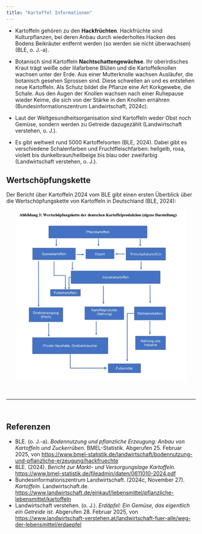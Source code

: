 ```yaml
---
title: "Kartoffel Informationen"
---
```



- Kartoffeln gehören zu den **Hackfrüchten**. Hackfrüchte sind Kulturpflanzen, bei deren Anbau durch wiederholtes Hacken des Bodens Beikräuter entfernt werden (so werden sie nicht überwachsen) (BLE, o. J.-a).
- Botanisch sind Kartoffeln **Nachtschattengewächse**. Ihr oberirdisches Kraut trägt weiße oder lilafarbene Blüten und die Kartoffelknollen wachsen unter der Erde. Aus einer Mutterknolle wachsen Ausläufer, die botanisch gesehen Sprossen sind. Diese schwellen an und es entstehen neue Kartoffeln. 
Als Schutz bildet die Pflanze eine Art Korkgewebe, die Schale. Aus den Augen der Knollen wachsen nach einer Ruhepause wieder Keime, die sich von der Stärke in den Knollen ernähren (Bundesinformationszentrum Landwirtschaft, 2024c). 

- Laut der Weltgesundheitsorganisation sind Kartoffeln weder Obst noch Gemüse, sondern werden zu Getreide dazugezählt (Landwirtschaft verstehen, o. J.).
- Es gibt weltweit rund 5000 Kartoffelsorten (BLE, 2024). Dabei gibt es verschiedene Schalenfarben und Fruchtfleischfarben: hellgelb, rosa, violett bis dunkelbraun/hellbeige bis blau oder zweifarbig (Landwirtschaft verstehen, o. J.).


## Wertschöpfungskette
Der Bericht über Kartoffeln 2024 vom BLE gibt einen ersten Überblick über die Wertschöpfungskette von Kartoffeln in Deutschland (BLE, 2024):

<p align="center">
  <img src="Kartoffeln-Wertschoepfungskette.png" alt="Kartoffel Wertschöpfungskette" style="width:90%;">
</p>




<br>

---

<br> 

## Referenzen
- BLE. (o. J.-a). *Bodennutzung und pflanzliche Erzeugung: Anbau von Kartoffeln und Zuckerrüben.* BMEL-Statistik. Abgerufen 25. Februar 2025, von <https://www.bmel-statistik.de/landwirtschaft/bodennutzung-und-pflanzliche-erzeugung/hackfruechte>
- BLE. (2024). *Bericht zur Markt- und Versorgungslage Kartoffeln.* <https://www.bmel-statistik.de/fileadmin/daten/0611010-2024.pdf>
- Bundesinformationszentrum Landwirtschaft. (2024c, November 27). *Kartoffeln.* Landwirtschaft.de. <https://www.landwirtschaft.de/einkauf/lebensmittel/pflanzliche-lebensmittel/kartoffeln>
- Landwirtschaft verstehen. (o. J.). *Erdäpfel: Ein Gemüse, das eigentlich ein Getreide ist.* Abgerufen 28. Februar 2025, von <https://www.landwirtschaft-verstehen.at/landwirtschaft-fuer-alle/weg-der-lebensmittel/erdaepfel>

